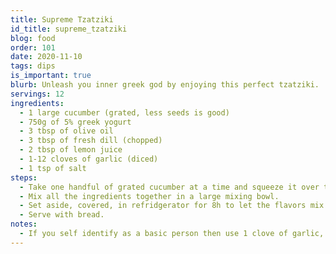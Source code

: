 ```yaml
---
title: Supreme Tzatziki
id_title: supreme_tzatziki
blog: food
order: 101
date: 2020-11-10
tags: dips
is_important: true
blurb: Unleash you inner greek god by enjoying this perfect tzatziki.
servings: 12
ingredients:
  - 1 large cucumber (grated, less seeds is good)
  - 750g of 5% greek yogurt
  - 3 tbsp of olive oil
  - 3 tbsp of fresh dill (chopped)
  - 2 tbsp of lemon juice
  - 1-12 cloves of garlic (diced)
  - 1 tsp of salt
steps:
  - Take one handful of grated cucumber at a time and squeeze it over the sink to remove excess water.
  - Mix all the ingredients together in a large mixing bowl.
  - Set aside, covered, in refridgerator for 8h to let the flavors mix.
  - Serve with bread.
notes:
  - If you self identify as a basic person then use 1 clove of garlic, if you self identify as a hairy smelly greek man then use up to 12 cloves of garlic.
---
```

